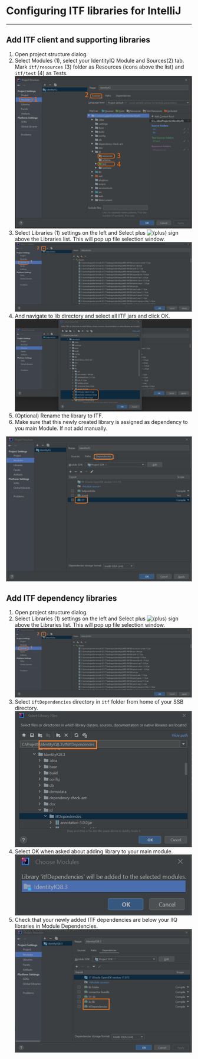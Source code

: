 
# Configuring ITF libraries for IntelliJ

* * *

## Add ITF client and supporting libraries

1. Open project structure dialog.
2. Select Modules (1), select your IdentityIQ Module and Sources(2) tab. Mark `itf/resources` (3) folder as Resources (icons above the list) and `itf/test` (4) as Tests.
    ![intellij libraries1.PNG](assets%2Fimages%2Fintellij%20libraries1.PNG)
3. Select Libraries (1) settings on the left and Select plus ![(plus)](/wiki/s/2048552623/6452/f35647b150fb78f879d5fc2efe77adc68a52833d/_/images/icons/emoticons/add.png) sign above the Libraries list. This will pop up file selection window.
    ![intellij libraries2.PNG](assets%2Fimages%2Fintellij%20libraries2.PNG)
4. And navigate to lib directory and select all ITF jars and click OK.
    ![intellij libraries3.PNG](assets%2Fimages%2Fintellij%20libraries3.PNG)
5. (Optional) Rename the library to ITF.
6. Make sure that this newly created library is assigned as dependency to you main Module. If not add manually.

![intellij libraries4.PNG](assets%2Fimages%2Fintellij%20libraries4.PNG)

## Add ITF dependency libraries

1. Open project structure dialog.
2. Select Libraries (1) settings on the left and Select plus ![(plus)](/wiki/s/2048552623/6452/f35647b150fb78f879d5fc2efe77adc68a52833d/_/images/icons/emoticons/add.png) sign above the Libraries list. This will pop up file selection window.
    ![intellij libraries5.PNG](assets%2Fimages%2Fintellij%20libraries5.PNG)
3. Select `iftDependencies` directory in `itf` folder from home of your SSB directory.
    ![intellij libraries6.PNG](assets%2Fimages%2Fintellij%20libraries6.PNG)
4. Select OK when asked about adding library to your main module.
    ![intellij libraries7.PNG](assets%2Fimages%2Fintellij%20libraries7.PNG)
5. Check that your newly added ITF dependencies are below your IIQ libraries in Module Dependencies.
    ![intellij libraries8.PNG](assets%2Fimages%2Fintellij%20libraries8.PNG)